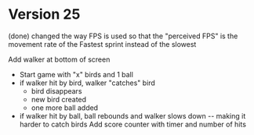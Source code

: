 # Version 25

(done) changed the way FPS is used so that the "perceived FPS" is the movement rate of the Fastest sprint instead of the slowest

Add walker at bottom of screen
  - Start game with "x" birds and 1 ball
  - if walker hit by bird, walker "catches" bird
    - bird disappears
    - new bird created
    - one more ball added
  - if walker hit by ball, ball rebounds and walker slows down -- making it harder to catch birds
Add score counter with timer and number of hits
